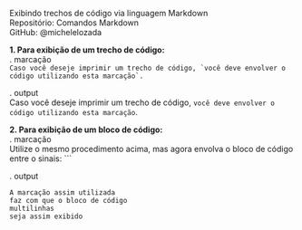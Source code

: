 Exibindo trechos de código via linguagem Markdown      
Repositório: Comandos Markdown  
GitHub: @michelelozada  
    
  
**1. Para exibição de um trecho de código:**  
. marcação  
``Caso você deseje imprimir um trecho de código, `você deve envolver o código utilizando esta marcação`.``    

. output  
Caso você deseje imprimir um trecho de código, `você deve envolver o código utilizando esta marcação`.  
  
  
**2. Para exibição de um bloco de código:**  
. marcação    
Utilize o mesmo procedimento acima, mas agora envolva o bloco de código entre o sinais: ```  

. output    
````
A marcação assim utilizada
faz com que o bloco de código
multilinhas
seja assim exibido
````